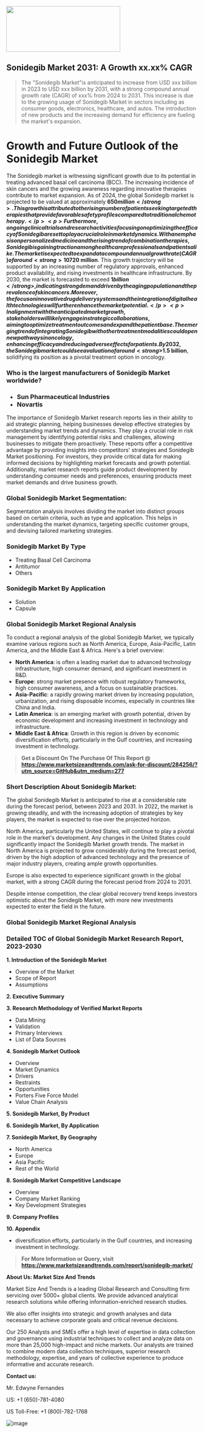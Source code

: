 <img src="https://100x100musica.es/wp-content/uploads/2024/12/Verified-Market-Reports-4-300x120.jpg" alt="" width="300" height="120" class="alignnone size-medium wp-image-100382" /><h2>Sonidegib Market 2031: A&nbsp;Growth&nbsp;xx.xx% CAGR</h2><blockquote id="" class="">The "Sonidegib Market"is anticipated to increase from USD xxx billion in 2023 to USD xxx billion by 2031, with a strong compound annual growth rate (CAGR) of xxx% from 2024 to 2031. This increase is due to the growing usage of Sonidegib Market in sectors including as consumer goods, electronics, healthcare, and autos. The introduction of new products and the increasing demand for efficiency are fueling the market's expansion.</blockquote><p> <h1>Growth and Future Outlook of the Sonidegib Market</h1>    <p>The Sonidegib market is witnessing significant growth due to its potential in treating advanced basal cell carcinoma (BCC). The increasing incidence of skin cancers and the growing awareness regarding innovative therapies contribute to market expansion. As of 2024, the global Sonidegib market is projected to be valued at approximately <strong>$650 million</strong>. This growth is attributed to the rising number of patients seeking targeted therapies that provide favorable safety profiles compared to traditional chemotherapy.</p>    <p>Furthermore, ongoing clinical trials and research activities focusing on optimizing the efficacy of Sonidegib are set to play a crucial role in market dynamics. With an emphasis on personalized medicine and the rising trend of combination therapies, Sonidegib is gaining traction among healthcare professionals and patients alike. The market is expected to expand at a compound annual growth rate (CAGR) of around <strong>10% from 2024 to 2032</strong>.</p>    <p><strong><span style="color: #800000;">Download Full PDF Sample Copy of Sonidegib Market Report @</span>&nbsp;</strong><a href="https://www.marketsizeandtrends.com/download-sample/284256/?utm_source=Pulse-2&amp;utm_medium=277">https://www.marketsizeandtrends.com/download-sample/284256/?utm_source=Pulse-2&amp;utm_medium=277</a></p>    <p>By 2025, the market size for Sonidegib is anticipated to reach approximately <strong>$720 million</strong>. This growth trajectory will be supported by an increasing number of regulatory approvals, enhanced product availability, and rising investments in healthcare infrastructure. By 2030, the market is forecasted to exceed <strong>$1 billion</strong>, indicating strong demand driven by the aging population and the prevalence of skin cancers. Moreover, the focus on innovative drug delivery systems and the integration of digital health technologies will further enhance the market potential.</p>    <p>In alignment with the anticipated market growth, stakeholders will likely engage in strategic collaborations, aiming to optimize treatment outcomes and expand the patient base. The emerging trend of integrating Sonidegib with other treatment modalities could open new pathways in oncology, enhancing efficacy and reducing adverse effects for patients. By 2032, the Sonidegib market could see a valuation of around <strong>$1.5 billion</strong>, solidifying its position as a pivotal treatment option in oncology.</p></div></p><h3 id="" class="">Who is the largest manufacturers of&nbsp;Sonidegib Market worldwide?</h3><h3 class=""><p><ul><li>Sun Pharmaceutical Industries </li><li> Novartis</li></ul></p></h3><p id="ember58" class="ember-view reader-text-block__paragraph">The importance of&nbsp;Sonidegib Market research reports lies in their ability to aid strategic planning, helping businesses develop effective strategies by understanding market trends and dynamics. They play a crucial role in risk management by identifying potential risks and challenges, allowing businesses to mitigate them proactively. These reports offer a competitive advantage by providing insights into competitors' strategies and Sonidegib Market positioning. For investors, they provide critical data for making informed decisions by highlighting market forecasts and growth potential. Additionally, market research reports guide product development by understanding consumer needs and preferences, ensuring products meet market demands and drive business growth.</p><h3 id="" class="">Global&nbsp;Sonidegib Market Segmentation:</h3><p id="" class="">Segmentation analysis involves dividing the market into distinct groups based on certain criteria, such as type and application. This helps in understanding the market dynamics, targeting specific customer groups, and devising tailored marketing strategies.</p><h3 id="" class="">Sonidegib Market&nbsp;By Type</h3><p><p><ul><li>Treating Basal Cell Carcinoma</li><li> Antitumor</li><li> Others</p></li></ul></p></p><h3 id="" class="">Sonidegib Market&nbsp;By Application</h3><p class=""><p><ul><li>Solution</li><li> Capsule</li></ul></p></p><h3 id="" class="">Global Sonidegib Market Regional Analysis</h3><p id="" class="">To conduct a regional analysis of the global Sonidegib Market, we typically examine various regions such as North America, Europe, Asia-Pacific, Latin America, and the Middle East &amp; Africa. Here's a brief overview:</p><ul><li><strong>North America</strong>: is often a leading market due to advanced technology infrastructure, high consumer demand, and significant investment in R&amp;D.</li><li><strong>Europe</strong>: strong market presence with robust regulatory frameworks, high consumer awareness, and a focus on sustainable practices.</li><li><strong>Asia-Pacific</strong>: a rapidly growing market driven by increasing population, urbanization, and rising disposable incomes, especially in countries like China and India.</li><li><strong>Latin America</strong>: is an emerging market with growth potential, driven by economic development and increasing investment in technology and infrastructure.</li><li><strong>Middle East &amp; Africa</strong>: Growth in this region is driven by economic diversification efforts, particularly in the Gulf countries, and increasing investment in technology.</li></ul><blockquote id="" class=""><strong>Get a Discount On The Purchase Of This Report @ <a href="https://www.marketsizeandtrends.com/download-sample/284256/?utm_source=GitHub&utm_medium=277" target="_blank">https://www.marketsizeandtrends.com/ask-for-discount/284256/?utm_source=GitHub&utm_medium=277</a></strong></blockquote><h3>Short Description About Sonidegib Market:</h3><p id="ember58" class="ember-view reader-text-block__paragraph">The global&nbsp;Sonidegib Market&nbsp;is anticipated to rise at a considerable rate during the forecast period, between 2023 and 2031. In 2022, the market is growing steadily, and with the increasing adoption of strategies by key players, the market is expected to rise over the projected horizon.</p><p id="ember59" class="ember-view reader-text-block__paragraph">North America, particularly the United States, will continue to play a pivotal role in the market's development. Any changes in the United States could significantly impact the&nbsp;Sonidegib Market&nbsp;growth trends. The market in North America is projected to grow considerably during the forecast period, driven by the high adoption of advanced technology and the presence of major industry players, creating ample growth opportunities.</p><p id="ember60" class="ember-view reader-text-block__paragraph">Europe is also expected to experience significant growth in the global market, with a strong CAGR during the forecast period from 2024 to 2031.</p><p id="ember61" class="ember-view reader-text-block__paragraph">Despite intense competition, the clear global recovery trend keeps investors optimistic about the&nbsp;Sonidegib Market, with more new investments expected to enter the field in the future.</p><h3 id="" class="">Global Sonidegib Market Regional Analysis</h3><h3 id="" class="">Detailed TOC of Global Sonidegib Market Research Report, 2023-2030</h3><p id="" class=""><strong>1. Introduction of the Sonidegib Market</strong></p><ul><li>Overview of the Market</li><li>Scope of Report</li><li>Assumptions</li></ul><p id="" class=""><strong>2. Executive Summary</strong></p><p id="" class=""><strong>3. Research Methodology of Verified Market Reports</strong></p><ul><li>Data Mining</li><li>Validation</li><li>Primary Interviews</li><li>List of Data Sources</li></ul><p id="" class=""><strong>4. Sonidegib Market Outlook</strong></p><ul><li>Overview</li><li>Market Dynamics</li><li>Drivers</li><li>Restraints</li><li>Opportunities</li><li>Porters Five Force Model</li><li>Value Chain Analysis</li></ul><p id="" class=""><strong>5. Sonidegib Market, By Product</strong></p><p id="" class=""><strong>6. Sonidegib Market, By Application</strong></p><p id="" class=""><strong>7. Sonidegib Market, By Geography</strong></p><ul><li>North America</li><li>Europe</li><li>Asia Pacific</li><li>Rest of the World</li></ul><p id="" class=""><strong>8. Sonidegib Market Competitive Landscape</strong></p><ul><li>Overview</li><li>Company Market Ranking</li><li>Key Development Strategies</li></ul><p id="" class=""><strong>9. Company Profiles</strong></p><p id="" class=""><strong>10. Appendix</strong></p><ul><li>diversification efforts, particularly in the Gulf countries, and increasing investment in technology.</li></ul><blockquote id="" class=""><strong>For More Information or Query, visit <strong><strong><a href="https://www.marketsizeandtrends.com/report/sonidegib-market/" target="_blank">https://www.marketsizeandtrends.com/report/sonidegib-market/</a></strong></strong></strong></blockquote><p id="" class=""><strong>About Us: Market Size And Trends</strong></p><p id="" class="">Market Size And Trends is a leading Global Research and Consulting firm servicing over 5000+ global clients. We provide advanced analytical research solutions while offering information-enriched research studies.</p><p id="" class="">We also offer insights into strategic and growth analyses and data necessary to achieve corporate goals and critical revenue decisions.</p><p id="" class="">Our 250 Analysts and SMEs offer a high level of expertise in data collection and governance using industrial techniques to collect and analyze data on more than 25,000 high-impact and niche markets. Our analysts are trained to combine modern data collection techniques, superior research methodology, expertise, and years of collective experience to produce informative and accurate research.</p><p id="" class=""><strong>Contact us:</strong></p><p id="" class="">Mr. Edwyne Fernandes</p><p id="" class="">US: +1 (650)-781-4080</p><p id="" class="">US Toll-Free: +1 (800)-782-1768</p>
![image](https://github.com/user-attachments/assets/ec4fcd13-c43c-46e7-88c0-88174deb04a1)
